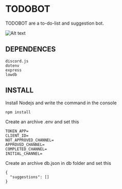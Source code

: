 # TODOBOT

TODOBOT are a to-do-list and suggestion bot.

![Alt text](https://media.discordapp.net/attachments/1211467717182361610/1298737859418919102/default-image.jpg?ex=671aa763&is=671955e3&hm=ca24177cec4e10f4e3b525a2192b7de9f9b7a94500271594212aac47783684a5&=&format=webp)

## DEPENDENCES

```
discord.js
dotenv
express
lowdb
```

## INSTALL

Install Nodejs and write the command in the console

```
npm install
```

Create an archive .env and set this

```
TOKEN_APP=
CLIENT_ID=
NOT_APPROVED_CHANNEL=
APPROVED_CHANNEL=
COMPLETED_CHANNEL=
INITIAL_CHANNEL=
```

Create an archive db.json in db folder and set this

```
{
  "suggestions": []
}
```
